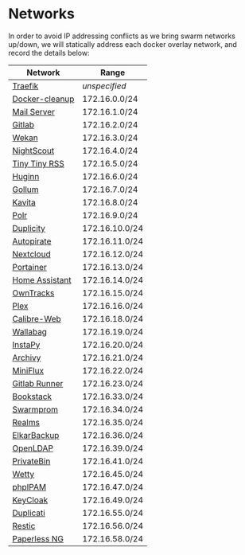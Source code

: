 # Networks

In order to avoid IP addressing conflicts as we bring swarm networks up/down, we will statically address each docker overlay network, and record the details below:

| Network                                                                                                            | Range          |
|--------------------------------------------------------------------------------------------------------------------|----------------|
| [Traefik](https://geek-cookbook.funkypenguin.co.nz/docker-swarm/traefik/)                                          | _unspecified_  |
| [Docker-cleanup](https://geek-cookbook.funkypenguin.co.nz/docker-swarm/docker-swarm-mode/#setup-automated-cleanup) | 172.16.0.0/24  |
| [Mail Server](https://geek-cookbook.funkypenguin.co.nz/recipes/mail/)                                              | 172.16.1.0/24  |
| [Gitlab](https://geek-cookbook.funkypenguin.co.nz/recipes/gitlab/)                                                 | 172.16.2.0/24  |
| [Wekan](https://geek-cookbook.funkypenguin.co.nz/recipes/wekan/)                                                   | 172.16.3.0/24  |
| [NightScout](https://geek-cookbook.funkypenguin.co.nz/recipes/nightscout/)                                         | 172.16.4.0/24  |
| [Tiny Tiny RSS](https://geek-cookbook.funkypenguin.co.nz/recipes/tiny-tiny-rss/)                                   | 172.16.5.0/24  |
| [Huginn](https://geek-cookbook.funkypenguin.co.nz/recipes/huginn/)                                                 | 172.16.6.0/24  |
| [Gollum](https://geek-cookbook.funkypenguin.co.nz/recipes/gollum/)                                                 | 172.16.7.0/24  |
| [Kavita](/recipes/kavita/)                                                                                         | 172.16.8.0/24  |
| [Polr](https://geek-cookbook.funkypenguin.co.nz/recipes/polr/)                                                     | 172.16.9.0/24  |
| [Duplicity](https://geek-cookbook.funkypenguin.co.nz/recipes/duplicity/)                                           | 172.16.10.0/24 |
| [Autopirate](https://geek-cookbook.funkypenguin.co.nz/recipes/autopirate/)                                         | 172.16.11.0/24 |
| [Nextcloud](https://geek-cookbook.funkypenguin.co.nz/recipes/nextcloud/)                                           | 172.16.12.0/24 |
| [Portainer](https://geek-cookbook.funkypenguin.co.nz/recipes/portainer/)                                           | 172.16.13.0/24 |
| [Home Assistant](https://geek-cookbook.funkypenguin.co.nz/recipes/homeassistant/)                                  | 172.16.14.0/24 |
| [OwnTracks](https://geek-cookbook.funkypenguin.co.nz/recipes/owntracks/)                                           | 172.16.15.0/24 |
| [Plex](https://geek-cookbook.funkypenguin.co.nz/recipes/plex/)                                                     | 172.16.16.0/24 |
| [Calibre-Web](https://geek-cookbook.funkypenguin.co.nz/recipes/calibre-web/)                                       | 172.16.18.0/24 |
| [Wallabag](https://geek-cookbook.funkypenguin.co.nz/recipes/wallabag/)                                             | 172.16.19.0/24 |
| [InstaPy](https://geek-cookbook.funkypenguin.co.nz/recipes/instapy/)                                               | 172.16.20.0/24 |
| [Archivy](https://geek-cookbook.funkypenguin.co.nz/recipes/archivy/)                                               | 172.16.21.0/24 |
| [MiniFlux](https://geek-cookbook.funkypenguin.co.nz/recipes/miniflux/)                                             | 172.16.22.0/24 |
| [Gitlab Runner](https://geek-cookbook.funkypenguin.co.nz/recipes/gitlab-runner/)                                   | 172.16.23.0/24 |
| [Bookstack](https://geek-cookbook.funkypenguin.co.nz/recipes/bookstack/)                                           | 172.16.33.0/24 |
| [Swarmprom](https://geek-cookbook.funkypenguin.co.nz/recipes/swarmprom/)                                           | 172.16.34.0/24 |
| [Realms](https://geek-cookbook.funkypenguin.co.nz/recipes/realms/)                                                 | 172.16.35.0/24 |
| [ElkarBackup](https://geek-cookbook.funkypenguin.co.nz/recipes/elkarbackup/)                                       | 172.16.36.0/24 |
| [OpenLDAP](https://geek-cookbook.funkypenguin.co.nz/recipes/openldap/)                                             | 172.16.39.0/24 |
| [PrivateBin](https://geek-cookbook.funkypenguin.co.nz/recipes/privatebin/)                                         | 172.16.41.0/24 |
| [Wetty](https://geek-cookbook.funkypenguin.co.nz/recipes/wetty/)                                                   | 172.16.45.0/24 |
| [phpIPAM](https://geek-cookbook.funkypenguin.co.nz/recipes/phpipam/)                                               | 172.16.47.0/24 |
| [KeyCloak](https://geek-cookbook.funkypenguin.co.nz/recipes/keycloak/)                                             | 172.16.49.0/24 |
| [Duplicati](https://geek-cookbook.funkypenguin.co.nz/recipes/duplicati/)                                           | 172.16.55.0/24 |
| [Restic](https://geek-cookbook.funkypenguin.co.nz/recipes/restic/)                                                 | 172.16.56.0/24 |
| [Paperless NG](https://geek-cookbook.funkypenguin.co.nz/recipes/paperless/)                                        | 172.16.58.0/24 |
